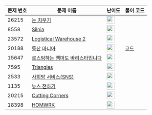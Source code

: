 | 문제 번호 | 문제 이름 | 난이도 | 풀이 코드 |
| --- | --- | --- | --- |
| 26215 | [눈 치우기](https://www.acmicpc.net/problem/26215) | <img height="25px" width="25px=" src="https://static.solved.ac/tier_small/8.svg"/> |  |
| 8558 | [Silnia](https://www.acmicpc.net/problem/8558) | <img height="25px" width="25px=" src="https://static.solved.ac/tier_small/2.svg"/> |  |
| 23572 | [Logistical Warehouse 2](https://www.acmicpc.net/problem/23572) | <img height="25px" width="25px=" src="https://static.solved.ac/tier_small/18.svg"/> |  |
| 20188 | [등산 마니아](https://www.acmicpc.net/problem/20188) | <img height="25px" width="25px=" src="https://static.solved.ac/tier_small/16.svg"/> | [코드](<https://github.com/ingyu1008/Algorithm-Problem-Solving/tree/master/Baekjoon%20Online%20Judge/등산 마니아/solution.cpp>) |
| 15647 | [로스팅하는 엠마도 바리스타입니다](https://www.acmicpc.net/problem/15647) | <img height="25px" width="25px=" src="https://static.solved.ac/tier_small/17.svg"/> |  |
| 7595 | [Triangles](https://www.acmicpc.net/problem/7595) | <img height="25px" width="25px=" src="https://static.solved.ac/tier_small/2.svg"/> |  |
| 2533 | [사회망 서비스(SNS)](https://www.acmicpc.net/problem/2533) | <img height="25px" width="25px=" src="https://static.solved.ac/tier_small/13.svg"/> |  |
| 1135 | [뉴스 전하기](https://www.acmicpc.net/problem/1135) | <img height="25px" width="25px=" src="https://static.solved.ac/tier_small/14.svg"/> |  |
| 20215 | [Cutting Corners](https://www.acmicpc.net/problem/20215) | <img height="25px" width="25px=" src="https://static.solved.ac/tier_small/2.svg"/> |  |
| 18398 | [HOMWRK](https://www.acmicpc.net/problem/18398) | <img height="25px" width="25px=" src="https://static.solved.ac/tier_small/2.svg"/> |  |
